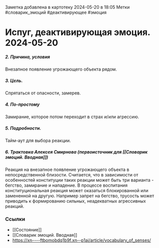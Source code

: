Заметка добавлена в картотеку 2024-05-20 в 18:05
Метки #словарик_эмоций #деактивирующее #эмоция 

#  Испуг, деактивирующая эмоция. 2024-05-20

##### 2. Причина, условия
Внезапное появление угрожающего объекта рядом.
##### 3. Цель.
Спрятаться от опасности, замерев.
##### 4. По-простому
Замирание, которое потом переходит в страх и/или агрессию.
##### 5. Подробности.
Тайм-аут для выбора реакции.
##### 6. Трактовка Алексея Смирнова (первоисточник для [[Словарик эмоций. Вводная]])
Реакция на внезапное появление угрожающего объекта в непосредственной близости. Считается, что в зависимости от особенностей конституции таких реакции может быть три варианта - бегство, замирание и нападение. В процессе воспитания конституциональная реакция может оказаться блокированной или замененной на другую. Например запрет на бегство, трусость может приводить к формированию сильных, неадекватных агрессивных реакций.


### Ссылки
- [[Состояние]]
- [[Словарик эмоций. Вводная]]
- https://xn----ftbomobdq1b9f.xn--p1ai/article/vocabulary_of_senses/




